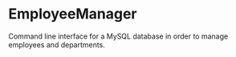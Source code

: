 # EmployeeManager
Command line interface for a MySQL database in order to manage employees and departments.

